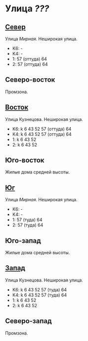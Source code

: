 # Улица *???*

## [Север](./440070.md)

Улица *Мирная*.
Неширокая улица.

* K6:   -
* K4:   -
* 1:    57 (оттуда) 64
* 2:    57 (оттуда) 64

## Северо-восток

Промзона.

## [Восток](./450080.md)

Улица Кузнецова.
Неширокая улица.

* K6:   k
        6   43  52  57 (оттуда) 64
* K4:   k
        6   43  52  57 (оттуда) 64
* 1:    k
        6   43  52
* 2:    k
        6   43  52

## Юго-восток

Жилые дома средней высоты.

## [Юг](./440090.md)

Улица *Мирная*.
Неширокая улица.

* K6:   -
* K4:   -
* 1:    57 (туда)   64
* 2:    57 (туда)   64

## Юго-запад

Жилые дома средней высоты.

## [Запад](./420080.md)

Улица Кузнецова.
Неширокая улица.

* K6:   k
        6   43  52  57 (туда)   64
* K4:   k
        6   43  52  57 (туда)   64
* 1:    k
        6   43  52
* 2:    k
        6   43  52

## Северо-запад

Промзона.
